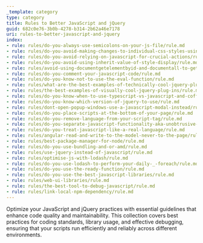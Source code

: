 ```yaml
---
_template: category
type: category
title: Rules to Better JavaScript and jQuery
guid: 682c0e76-3b0b-4278-b314-2b62a46e7178
uri: rules-to-better-javascript-and-jquery
index:
- rule: rules/do-you-always-use-semicolons-on-your-js-file/rule.md
- rule: rules/do-you-avoid-making-changes-to-individual-css-styles-using-jquery/rule.md
- rule: rules/do-you-avoid-relying-on-javascript-for-crucial-actions/rule.md
- rule: rules/do-you-avoid-using-inherit-value-of-style-display/rule.md
- rule: rules/avoid-using-documentgetelementbyid-and-documentall-to-get-a-single-element/rule.md
- rule: rules/do-you-comment-your-javascript-code/rule.md
- rule: rules/do-you-know-not-to-use-the-eval-function/rule.md
- rule: rules/what-are-the-best-examples-of-technically-cool-jquery-plug-ins/rule.md
- rule: rules/the-best-examples-of-visually-cool-jquery-plug-ins/rule.md
- rule: rules/do-you-know-when-to-use-typescript-vs-javascript-and-coffeescript/rule.md
- rule: rules/do-you-know-which-version-of-jquery-to-use/rule.md
- rule: rules/dont-open-popup-windows-use-a-javascript-modal-instead/rule.md
- rule: rules/do-you-place-scripts-at-the-bottom-of-your-page/rule.md
- rule: rules/do-you-remove-language-from-your-script-tag/rule.md
- rule: rules/do-you-separate-javascript-functionality-aka-unobtrusive-javascript/rule.md
- rule: rules/do-you-treat-javascript-like-a-real-language/rule.md
- rule: rules/angular-read-and-write-to-the-model-never-to-the-page/rule.md
- rule: rules/best-package-manager-for-node/rule.md
- rule: rules/do-you-use-bundling-and-or-amd/rule.md
- rule: rules/use-jquery-instead-of-javascript/rule.md
- rule: rules/optimise-js-with-lodash/rule.md
- rule: rules/do-you-use-lodash-to-perform-your-daily-_-foreach/rule.md
- rule: rules/do-you-use-the-ready-function/rule.md
- rule: rules/do-you-use-the-best-javascript-libraries/rule.md
- rule: rules/web-ui-libraries/rule.md
- rule: rules/the-best-tool-to-debug-javascript/rule.md
- rule: rules/link-local-npm-dependency/rule.md
---
```


Optimize your JavaScript and jQuery practices with essential guidelines that enhance code quality and maintainability. This collection covers best practices for coding standards, library usage, and effective debugging, ensuring that your scripts run efficiently and reliably across different environments.
